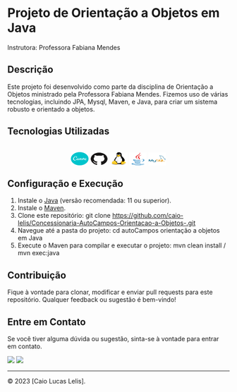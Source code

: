 # Projeto de Orientação a Objetos em Java

Instrutora: Professora Fabiana Mendes

## Descrição

Este projeto foi desenvolvido como parte da disciplina  de Orientação a Objetos ministrado pela Professora Fabiana Mendes. Fizemos uso de várias tecnologias, incluindo JPA, Mysql, Maven, e Java, para criar um sistema robusto e orientado a objetos.

## Tecnologias Utilizadas

<div align="left">
 <div style="display: inline_block" align="center">
   <br>
  <img align="center" alt="Canva" height="30" width="40" src="https://github.com/devicons/devicon/blob/master/icons/canva/canva-original.svg">
  <img align="center" alt="GitHub" height="30" width="40" src="https://github.com/devicons/devicon/blob/master/icons/github/github-original.svg">
  <img align="center" alt="Linux" height="30" width="40" src="https://github.com/devicons/devicon/blob/master/icons/linux/linux-original.svg">
  <img align="center" alt="Java" height="30" width="40" src="https://raw.githubusercontent.com/devicons/devicon/master/icons/java/java-original.svg">
  <img align="center" alt="mysql" height="30" width="40" src="https://github.com/devicons/devicon/blob/master/icons/mysql/mysql-original-wordmark.svg">
  
</div>

</div>

## Configuração e Execução

1. Instale o [Java](https://www.oracle.com/java/technologies/javase-jdk11-downloads.html) (versão recomendada: 11 ou superior).
2. Instale o [Maven](https://maven.apache.org/download.cgi).
3. Clone este repositório: git clone https://github.com/caio-lelis/Concessionaria-AutoCampos-Orientacao-a-Objetos-.git
4. Navegue até a pasta do projeto:
cd autoCampos orientação a objetos em Java
5. Execute o Maven para compilar e executar o projeto:  mvn clean install / mvn exec:java
   
## Contribuição

Fique à vontade para clonar, modificar e enviar pull requests para este repositório. Qualquer feedback ou sugestão é bem-vindo!

## Entre em Contato

Se você tiver alguma dúvida ou sugestão, sinta-se à vontade para entrar em contato.

<div>
<a href="https://instagram.com/0caiolelis0" target="_blank"><img src="https://img.shields.io/badge/-Instagram-%23E4405F?style=for-the-badge&logo=instagram&logoColor=white" target="_blank"></a>   <a href="https://www.linkedin.com/in/caio-lelis-6733b11b2" target="_blank"><img src="https://img.shields.io/badge/-LinkedIn-%230077B5?style=for-the-badge&logo=linkedin&logoColor=white" target="_blank"></a>

---

© 2023 [Caio Lucas Lelis]. 

